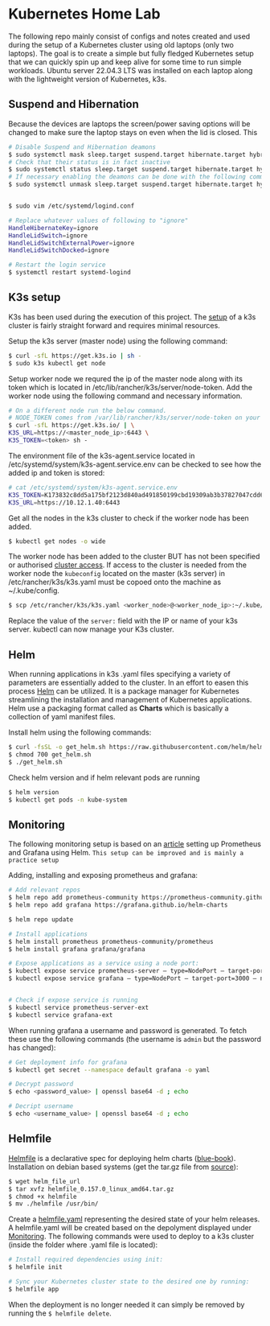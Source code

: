 # Kubernetes Home Lab

The following repo mainly consist of configs and notes created and used during the setup of a Kubernetes cluster using old laptops (only two laptops). The goal is to create a simple but fully fledged Kubernetes setup that we can quickly spin up and keep alive for some time to run simple workloads. Ubuntu server 22.04.3 LTS was installed on each laptop along with the lightweight version of Kubernetes, k3s.

## Suspend and Hibernation
Because the devices are laptops the screen/power saving options will be changed to make sure the laptop stays on even when the lid is closed. This 

```bash
# Disable Suspend and Hibernation deamons 
$ sudo systemctl mask sleep.target suspend.target hibernate.target hybrid-sleep.target
# Check that their status is in fact inactive 
$ sudo systemctl status sleep.target suspend.target hibernate.target hybrid-sleep.target
# If necessary enabling the deamons can be done with the following command:
$ sudo systemctl unmask sleep.target suspend.target hibernate.target hybrid-sleep.target


$ sudo vim /etc/systemd/logind.conf

# Replace whatever values of following to "ignore"
HandleHibernateKey=ignore
HandleLidSwitch=ignore
HandleLidSwitchExternalPower=ignore
HandleLidSwitchDocked=ignore

# Restart the login service
$ systemctl restart systemd-logind
```

## K3s setup
K3s has been used during the execution of this project. The [setup](https://k3s.io/) of a k3s cluster is fairly straight forward and requires minimal resources.   

Setup the k3s server (master node) using the following command:
```bash
$ curl -sfL https://get.k3s.io | sh - 
$ sudo k3s kubectl get node 
```

Setup worker node we requred the ip of the master node along with its token which is located in /etc/lib/rancher/k3s/server/node-token. Add the worker node using the following command and necessary information.
```bash
# On a different node run the below command. 
# NODE_TOKEN comes from /var/lib/rancher/k3s/server/node-token on your server (master node)
$ curl -sfL https://get.k3s.io/ | \
K3S_URL=https://<master_node_ip>:6443 \
K3S_TOKEN=<token> sh -
```

The environment file of the k3s-agent.service located in /etc/systemd/system/k3s-agent.service.env can be checked to see how the added ip and token is stored:

```bash
# cat /etc/systemd/system/k3s-agent.service.env
K3S_TOKEN=K173832c8dd5a175bf2123d840ad491850199cbd19309ab3b37827047cdd6319b04::server:faddf0a734d338cd66d4ab19fb4bed73
K3S_URL=https://10.12.1.40:6443
```

Get all the nodes in the k3s cluster to check if the worker node has been added.
```bash
$ kubectl get nodes -o wide
```

The worker node has been added to the cluster BUT has not been specified or authorised [cluster access](https://docs.k3s.io/cluster-access). If access to the cluster is needed from the worker node the `kubeconfig` located on the master (k3s server) in /etc/rancher/k3s/k3s.yaml must be copoed onto the machine as ~/.kube/config.

```bash
$ scp /etc/rancher/k3s/k3s.yaml <worker_node>@<worker_node_ip>:~/.kube/config
```

Replace the value of the `server:` field with the IP or name of your k3s server. kubectl can now manage your K3s cluster.


## Helm
When running applications in k3s .yaml files specifying a variety of parameters are essentially added to the cluster. In an effort to easen this process [Helm](https://helm.sh/) can be utilized. It is a package manager for Kubernetes streamlining the installation and management of Kubernetes applications.
Helm use a packaging format called as **Charts** which is basically a collection of yaml manifest files.

Install helm using the following commands:
```bash
$ curl -fsSL -o get_helm.sh https://raw.githubusercontent.com/helm/helm/main/scripts/get-helm-3 
$ chmod 700 get_helm.sh
$ ./get_helm.sh
```

Check helm version and if helm relevant pods are running
```bash
$ helm version
$ kubectl get pods -n kube-system
```

## Monitoring
The following monitoring setup is based on an [article](https://medium.com/globant/setup-prometheus-and-grafana-monitoring-on-kubernetes-cluster-using-helm-3484efd85891) setting up Prometheus and Grafana using Helm. `This setup can be improved and is mainly a practice setup`

Adding, installing and exposing prometheus and grafana:
```bash
# Add relevant repos
$ helm repo add prometheus-community https://prometheus-community.github.io/helm-charts
$ helm repo add grafana https://grafana.github.io/helm-charts

$ helm repo update

# Install applications
$ helm install prometheus prometheus-community/prometheus
$ helm install grafana grafana/grafana

# Expose applications as a service using a node port:
$ kubectl expose service prometheus-server — type=NodePort — target-port=9090 — name=prometheus-server-ext
$ kubectl expose service grafana — type=NodePort — target-port=3000 — name=grafana-ext


# Check if expose service is running
$ kubectl service prometheus-server-ext
$ kubectl service grafana-ext
```

When running grafana a username and password is generated. To fetch these use the following commands (the username is `admin` but the password has changed):
```bash
# Get deployment info for grafana
$ kubectl get secret --namespace default grafana -o yaml

# Decrypt password
$ echo <password_value> | openssl base64 -d ; echo

# Decript username
$ echo <username_value> | openssl base64 -d ; echo
```

## Helmfile
[Helmfile](https://github.com/helmfile/helmfile) is a declarative spec for deploying helm charts ([blue-book](https://lyz-code.github.io/blue-book/devops/helmfile/)). Installation on debian based systems (get the tar.gz file from [source](https://github.com/helmfile/helmfile/releases)):
```bash
$ wget helm_file_url
$ tar xvfz helmfile_0.157.0_linux_amd64.tar.gz 
$ chmod +x helmfile
$ mv ./helmfile /usr/bin/
```
Create a [helmfile.yaml](https://helmfile.readthedocs.io/en/latest/#installation
) representing the desired state of your helm releases. A helmfile.yaml will be created based on the depolyment displayed under [Monitoring](#monitoring). The following commands were used to deploy to a k3s cluster (inside the folder where .yaml file is located):

```bash
# Install required dependencies using init:
$ helmfile init

# Sync your Kubernetes cluster state to the desired one by running:
$ helmfile app
```

When the deployment is no longer needed it can simply be removed by running the
```$ helmfile delete```.


